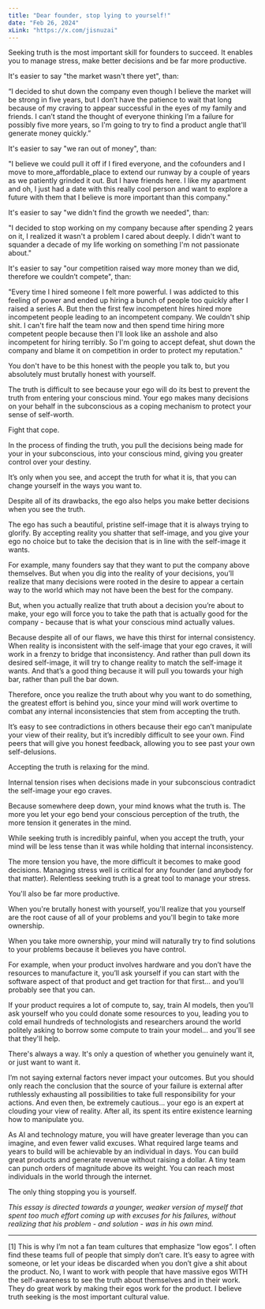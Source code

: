 ```yaml
---
title: "Dear founder, stop lying to yourself!"
date: "Feb 26, 2024"
xLink: "https://x.com/jisnuzai"
---
```


Seeking truth is the most important skill for founders to succeed. It enables you to manage stress, make better decisions and be far more productive.

It's easier to say "the market wasn't there yet", than:

“I decided to shut down the company even though I believe the market will be strong in five years, but I don’t have the patience to wait that long because of my craving to appear successful in the eyes of my family and friends. I can’t stand the thought of everyone thinking I’m a failure for possibly five more years, so I'm going to try to find a product angle that'll generate money quickly.”

It's easier to say "we ran out of money", than:

"I believe we could pull it off if I fired everyone, and the cofounders and I move to more_affordable_place to extend our runway by a couple of years as we patiently grinded it out. But I have friends here. I like my apartment and oh, I just had a date with this really cool person and want to explore a future with them that I believe is more important than this company."

It's easier to say "we didn't find the growth we needed", than:

"I decided to stop working on my company because after spending 2 years on it, I realized it wasn't a problem I cared about deeply. I didn't want to squander a decade of my life working on something I'm not passionate about."

It's easier to say "our competition raised way more money than we did, therefore we couldn’t compete", than:

"Every time I hired someone I felt more powerful. I was addicted to this feeling of power and ended up hiring a bunch of people too quickly after I raised a series A. But then the first few incompetent hires hired more incompetent people leading to an incompetent company. We couldn't ship shit. I can't fire half the team now and then spend time hiring more competent people because then I'll look like an asshole and also incompetent for hiring terribly. So I'm going to accept defeat, shut down the company and blame it on competition in order to protect my reputation."

You don't have to be this honest with the people you talk to, but you absolutely must brutally honest with yourself.

The truth is difficult to see because your ego will do its best to prevent the truth from entering your conscious mind. Your ego makes many decisions on your behalf in the subconscious as a coping mechanism to protect your sense of self-worth.

Fight that cope.

In the process of finding the truth, you pull the decisions being made for your in your subconscious, into your conscious mind, giving you greater control over your destiny.

It’s only when you see, and accept the truth for what it is, that you can change yourself in the ways you want to.

Despite all of its drawbacks, the ego also helps you make better decisions when you see the truth.

The ego has such a beautiful, pristine self-image that it is always trying to glorify. By accepting reality you shatter that self-image, and you give your ego no choice but to take the decision that is in line with the self-image it wants.

For example, many founders say that they want to put the company above themselves. But when you dig into the reality of your decisions, you’ll realize that many decisions were rooted in the desire to appear a certain way to the world which may not have been the best for the company. 

But, when you actually realize that truth about a decision you’re about to make, your ego will force you to take the path that is actually good for the company - because that is what your conscious mind actually values.

Because despite all of our flaws, we have this thirst for internal consistency. When reality is inconsistent with the self-image that your ego craves, it will work in a frenzy to bridge that inconsistency. And rather than pull down its desired self-image, it will try to change reality to match the self-image it wants. And that’s a good thing because it will pull you towards your high bar, rather than pull the bar down.

Therefore, once you realize the truth about why you want to do something, the greatest effort is behind you, since your mind will work overtime to combat any internal inconsistencies that stem from accepting the truth.

It’s easy to see contradictions in others because their ego can’t manipulate your view of their reality, but it’s incredibly difficult to see your own. Find peers that will give you honest feedback, allowing you to see past your own self-delusions.

Accepting the truth is relaxing for the mind.

Internal tension rises when decisions made in your subconscious contradict the self-image your ego craves.

Because somewhere deep down, your mind knows what the truth is. The more you let your ego bend your conscious perception of the truth, the more tension it generates in the mind.

While seeking truth is incredibly painful, when you accept the truth, your mind will be less tense than it was while holding that internal inconsistency.

The more tension you have, the more difficult it becomes to make good decisions. Managing stress well is critical for any founder (and anybody for that matter). Relentless seeking truth is a great tool to manage your stress.

You'll also be far more productive.

When you're brutally honest with yourself, you'll realize that you yourself are the root cause of all of your problems and you'll begin to take more ownership.

When you take more ownership, your mind will naturally try to find solutions to your problems because it believes you have control.

For example, when your product involves hardware and you don’t have the resources to manufacture it, you’ll ask yourself if you can start with the software aspect of that product and get traction for that first… and you’ll probably see that you can.

If your product requires a lot of compute to, say, train AI models, then you’ll ask yourself who you could donate some resources to you, leading you to cold email hundreds of technologists and researchers around the world politely asking to borrow some compute to train your model... and you'll see that they'll help.

There's always a way. It's only a question of whether you genuinely want it, or just want to want it.

I’m not saying external factors never impact your outcomes. But you should only reach the conclusion that the source of your failure is external after ruthlessly exhausting all possibilities to take full responsibility for your actions. And even then, be extremely cautious... your ego is an expert at clouding your view of reality. After all, its spent its entire existence learning how to manipulate you.

As AI and technology mature, you will have greater leverage than you can imagine, and even fewer valid excuses. What required large teams and years to build will be achievable by an individual in days. You can build great products and generate revenue without raising a dollar. A tiny team can punch orders of magnitude above its weight. You can reach most individuals in the world through the internet.

The only thing stopping you is yourself.

*This essay is directed towards a younger, weaker version of myself that spent too much effort coming up with excuses for his failures, without realizing that his problem - and solution - was in his own mind.*

---

[1] This is why I’m not a fan team cultures that emphasize “low egos”. I often find these teams full of people that simply don’t care. It’s easy to agree with someone, or let your ideas be discarded when you don’t give a shit about the product. No, I want to work with people that have massive egos WITH the self-awareness to see the truth about themselves and in their work. They do great work by making their egos work for the product. I believe truth seeking is the most important cultural value.